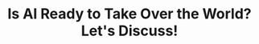 ---
id: "is-ai-ready-to-take-over-the-world"
title: "Is AI Ready to Take Over the World? Let's Discuss!"
shortDescription: "Discover how to hack IT governance as a solution architect! Learn how to leverage your skills to drive change, build consensus, and foster collaboration across the organization. Join us for a fun and informative session!"
description: "Are you ready for the AI revolution? This presentation will explore the current state of Artificial Intelligence (AI) and whether it's truly ready for the mainstream. We'll cover everything from the basics of AI to its potential impact on industries, job roles, and society as a whole. Whether you're an AI skeptic or enthusiast, this is your chance to join the conversation and share your thoughts on the future of AI in the world. Come ready to learn, debate, and have some fun!"
events:
- title: Prairie Dev Con 2023 (Regina)
  files:
  - description: Slides (PDF)
    url: https://cocobokostudios-my.sharepoint.com/:b:/p/david/EetsApOw78RKp7Dcw6iooHEBkKDAgJKeVH8Mx49RjfmdnA?e=LYVUd0
- title: Prairie Dev Con 2023 (Winnipeg)
  files:
  - description: Slides (PDF)
    url: https://cocobokostudios-my.sharepoint.com/:b:/p/david/Edr4NOY17KdCmwv_t28R82sBaRTe4AcD4_eFF16vCsCcew?e=0cBJcu
- title: Informanix Discover 2023
  files:
  - description: Slides (PDF)
    url: https://cocobokostudios-my.sharepoint.com/:b:/p/david/EY0GOt7mEttPt7ACDuLfus0BG9s-q5WbMvOOF6VmYrjUOg?e=UMfFPr
---